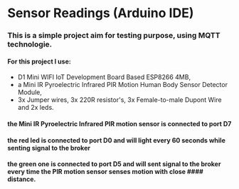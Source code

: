 # Sensor Readings (Arduino IDE)

### This is a simple project aim for testing purpose, using MQTT technologie.

#### For this project I use:
* D1 Mini WIFI IoT Development Board Based ESP8266 4MB, 
* a Mini IR Pyroelectric Infrared PIR Motion Human Body Sensor Detector Module, 
* 3x Jumper wires, 3x 220R resistor's, 3x Female-to-male Dupont Wire and 2x leds.
 
#### the Mini IR Pyroelectric Infrared PIR motion sensor is connected to port D7
#### the red led is connected to port D0 and will light every 60 seconds while senting signal to the broker
#### the green one is connected to port D5 and will sent signal to the broker every time the PIR motion sensor senses motion with close #### distance.
